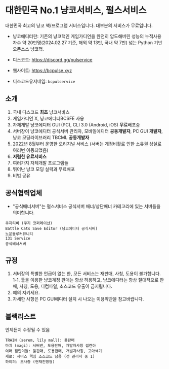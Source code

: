 # 대한민국 No.1 냥코서비스, 펄스서비스
대한민국 최고의 냥코 핵/프로그램 서비스입니다.
대부분의 서비스가 무료입니다.

- 냥코에디터란: 기존의 냥코핵인 게임가디언을 완전히 압도해버린 성능의 누적사용자수 약 20만명(2024.02.27 기준, 해외 약 13만, 국내 약 7만) 넘는 Python 기반 오픈소스 냥코핵.

- 디스코드: https://discord.gg/pulservice
- 웹사이트: https://bcpulse.xyz
- 디스코드유저네임: `bcpulservice`

## 소개
1. 국내 디스코드 **최초** 냥코서비스
2. 게임가디언 X, 냥코에디터BCSFE 사용
3. 자체개발 냥코에디터 GUI (PC), CLI 3.0 (Android, iOS) **무료**배포중
4. 서버장이 냥코에디터 공식서버 관리자, 모바일에디터 **공동개발자**, PC GUI **개발자**, 냥코 모딩라이브러리 TBCML **공동개발자**
5. 2022년 8월부터 운영한 오리지널 서비스 (서버는 계정비활로 인한 소유권 상실로 여러번 이동되었음)
6. **저렴한 유료서비스**
7. 여러가지 자체개발 프로그램들
8. 뛰어난 냥코 모딩 실력과 무료배포
9. 비법 공유

## 공식협력업체
- "공식배너서버"는 펄스서비스 공식서버 배너/상단배너 카테고리에 있는 서버들을 의미합니다.
```
쿠지티비 (쿠지 코퍼레이션)
Battle Cats Save Editor (냥코에디터 공식서버)
노운몰루커뮤니티
131 Service
공식배너서버
```

## 규정
1. 서버장의 특별한 언급이 없는 한, 모든 서비스는 재판매, 사칭, 도용이 불가합니다.
1-1. 툴을 이용한 냥코계정 판매는 항상 허용하고, 냥코에디터는 항상 절대적으로 판매, 사칭, 도용, 디컴파일, 소스코드 유출이 금지됩니다.
2. 예의 지키세요.
3. 자세한 사항은 PC GUI에디터 설치 시 나오는 이용약관을 참고바랍니다.

## 블랙리스트
언제든지 수정될 수 있음
```
TRAIN (serem, lily mall): 툴판매
마긔 (magi): 서버밴, 도용판매, 개발자사칭 씹련아
여러 잼민이들: 툴판매, 도용판매, 개발자사칭, 고아색기
제로: 서비스 핵심 소스코드 남용 (전 관리자 중 1)
하이퍼: 조사중 (현재진행형)
```


